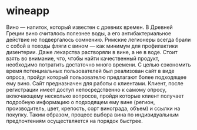 # wineapp
Вино — напиток, который известен с древних времен. В Древней Греции вино считалось полезнее воды, а его антибактериальное действие не подвергалось сомнению. Римские легионеры всегда брали с собой в походы фляги с вином — как минимум для профилактики дизентерии. Даже лекарства растворяли в вине, а не в воде. Стоит взять во внимание, что, чтобы найти качественный продукт, необходимо потратить достаточно много времени.
С целью сэкономить время потенциальных пользователей был реализован сайт в виде опроса, пройдя который пользователю предлагают более подходящее ему вино.
Сайт предназначен для работы с клиентами.
Клиент, после регистрации имеет доступ непосредственно к самому опросу, включающему несколько вопросов, пройдя которые клиент получает подробную информацию о подходящем ему вине (регион, производитель, цвет, крепость, сорт винограда, объем) и ссылки на покупку. 
Таким образом, процесс выбора вина по индивидуальным предпочтениям осуществляется на порядок быстрее.

